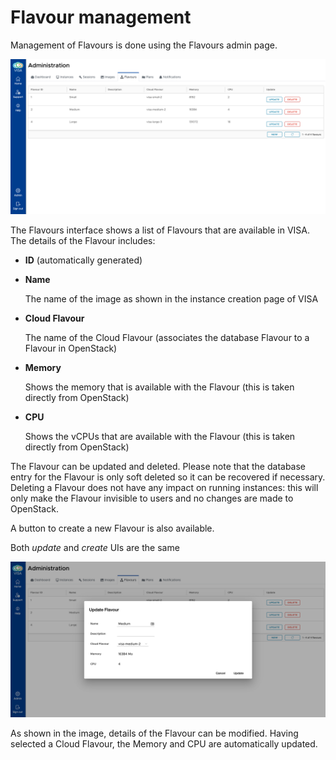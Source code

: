 # Flavour management

Management of Flavours is done using the Flavours admin page.

![](../_static/images/visa-admin-flavours.png)


The Flavours interface shows a list of Flavours that are available in VISA. The details of the Flavour includes:

- **ID** (automatically generated)
- **Name**

  The name of the image as shown in the instance creation page of VISA

- **Cloud Flavour**

  The name of the Cloud Flavour (associates the database Flavour to a Flavour in OpenStack)

- **Memory**

  Shows the memory that is available with the Flavour (this is taken directly from OpenStack)

- **CPU**

  Shows the vCPUs that are available with the Flavour (this is taken directly from OpenStack)

The Flavour can be updated and deleted. Please note that the database entry for the Flavour is only soft deleted so it can be recovered if necessary. Deleting a Flavour does not have any impact on running instances: this will only make the Flavour invisible to users and no changes are made to OpenStack.

A button to create a new Flavour is also available.

Both *update* and *create* UIs are the same

![](../_static/images/visa-admin-flavours-update.png)

As shown in the image, details of the Flavour can be modified. Having selected a Cloud Flavour, the Memory and CPU are automatically updated.